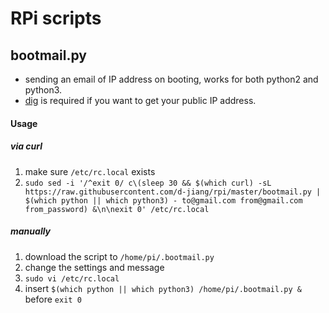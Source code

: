 # RPi scripts

## bootmail.py
- sending an email of IP address on booting, works for both python2 and python3.   
- [dig](https://linux.die.net/man/1/dig) is required if you want to get your public IP address.    

#### Usage
##### via curl
1. make sure `/etc/rc.local` exists
1. `sudo sed -i '/^exit 0/ c\(sleep 30 && $(which curl) -sL https://raw.githubusercontent.com/d-jiang/rpi/master/bootmail.py | $(which python || which python3) - to@gmail.com from@gmail.com from_password) &\n\nexit 0' /etc/rc.local`
##### manually
1. download the script to `/home/pi/.bootmail.py`
1. change the settings and message
1. `sudo vi /etc/rc.local`
1. insert `$(which python || which python3) /home/pi/.bootmail.py &` before `exit 0`
